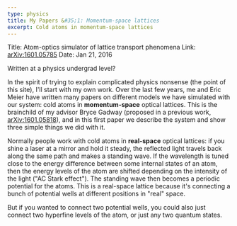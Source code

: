 ```yaml
---
type: physics
title: My Papers &#35;1: Momentum-space lattices
excerpt: Cold atoms in momentum-space lattices
---
```

Title: Atom-optics simulator of lattice transport phenomena
Link: [arXiv:1601.05785](https://arxiv.org/abs/1601.05785)
Date: Jan 21, 2016

Written at a physics undergrad level?

In the spirit of trying to explain complicated physics nonsense (the point of this site), I'll start with my own work. Over the last few years, me and Eric Meier have written many papers on different models we have simulated with our system: cold atoms in **momentum-space** optical lattices. This is the brainchild of my advisor Bryce Gadway (proposed in a previous work, [arXiv:1601.05818](https://arxiv.org/abs/1601.05818)), and in this first paper we describe the system and show three simple things we did with it.

Normally people work with cold atoms in **real-space** optical lattices: if you shine a laser at a mirror and hold it steady, the reflected light travels back along the same path and makes a standing wave. If the wavelength is tuned close to the energy difference between some internal states of an atom, then the energy levels of the atom are shifted depending on the intensity of the light ("AC Stark effect"). The standing wave then becomes a periodic potential for the atoms. This is a real-space lattice because it's connecting a bunch of potential wells at different positions in "real" space.

But if you wanted to connect two potential wells, you could also just connect two hyperfine levels of the atom, or just any two quantum states.
